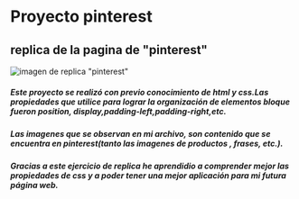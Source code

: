 # Proyecto pinterest

## replica de la pagina de "pinterest"

![imagen de replica "pinterest"](https://aurorex.github.io/pinterest./)

##### Este proyecto se realizó con previo conocimiento de html y css.Las propiedades que utilice para lograr  la organización de elementos bloque  fueron **position**, **display**,**padding-left**,**padding-right**,etc.

##### Las imagenes que se observan en mi archivo, son contenido que se encuentra en *pinterest*(tanto  las imagenes de productos , frases, etc.).

##### Gracias a este ejercicio de replica  he aprendidio a comprender mejor las propiedades de css y a poder tener una mejor aplicación para mi futura página web.
